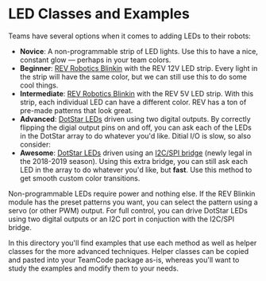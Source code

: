 # LED Classes and Examples

Teams have several options when it comes to adding LEDs to their robots:

* **Novice**: A non-programmable strip of LED lights. Use this to have a nice, constant glow — perhaps in your team colors.
* **Beginner**: [REV Robotics Blinkin](http://www.revrobotics.com/rev-11-1105/) with the REV 12V LED strip. Every light in the strip will have the same color, but we can still use this to do some cool things.
* **Intermediate**: [REV Robotics Blinkin](http://www.revrobotics.com/rev-11-1105/) with the REV 5V LED strip. With this strip, each individual LED can have a different color. REV has a ton of pre-made patterns that look great.
* **Advanced**: [DotStar LEDs](https://www.adafruit.com/product/2238?length=1) driven using two digital outputs. By correctly flipping the digial output pins on and off, you can ask each of the LEDs in the DotStar array to do whatever you'd like. Ditial I/O is slow, so also consider:
* **Awesome**: [DotStar LEDs](https://www.adafruit.com/product/2238?length=1) driven using an [I2C/SPI bridge](https://sandboxelectronics.com/?product=sc18is602-i2c-to-spi-bridge-module) (newly legal in the 2018-2019 season). Using this extra bridge, you can still ask each LED in the array to do whatever you'd like, but **fast**. Use this method to get smooth custom color transitions.

Non-programmable LEDs require power and nothing else. If the REV Blinkin module has the preset patterns you want, you can select the pattern using a servo (or other PWM) output. For full control, you can drive DotStar LEDs using two digital outputs or an I2C port in conjuction with the I2C/SPI bridge.

In this directory you'll find examples that use each method as well as helper classes for the more advanced techniques. Helper classes can be copied and pasted into your TeamCode package as-is, whereas you'll want to study the examples and modify them to your needs.
